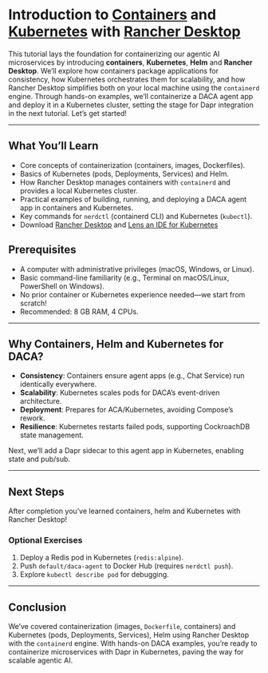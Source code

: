 # Introduction to [Containers](https://www.docker.com/resources/what-container/) and [Kubernetes](https://kubernetes.io/docs/concepts/overview/) with [Rancher Desktop](https://docs.rancherdesktop.io/)

This tutorial lays the foundation for containerizing our agentic AI microservices by introducing **containers**, **Kubernetes**, **Helm** and **Rancher Desktop**. We’ll explore how containers package applications for consistency, how Kubernetes orchestrates them for scalability, and how Rancher Desktop simplifies both on your local machine using the `containerd` engine. Through hands-on examples, we’ll containerize a DACA agent app and deploy it in a Kubernetes cluster, setting the stage for Dapr integration in the next tutorial. Let’s get started!

---

## What You’ll Learn

- Core concepts of containerization (containers, images, Dockerfiles).
- Basics of Kubernetes (pods, Deployments, Services)  and Helm.
- How Rancher Desktop manages containers with `containerd` and provides a local Kubernetes cluster.
- Practical examples of building, running, and deploying a DACA agent app in containers and Kubernetes.
- Key commands for `nerdctl` (containerd CLI) and Kubernetes (`kubectl`).
- Download [Rancher Desktop](https://rancherdesktop.io/) and [Lens an IDE for Kubernetes](https://k8slens.dev/download)

## Prerequisites

- A computer with administrative privileges (macOS, Windows, or Linux).
- Basic command-line familiarity (e.g., Terminal on macOS/Linux, PowerShell on Windows).
- No prior container or Kubernetes experience needed—we start from scratch!
- Recommended: 8 GB RAM, 4 CPUs.

---

##  Why Containers, Helm and Kubernetes for DACA?

- **Consistency**: Containers ensure agent apps (e.g., Chat Service) run identically everywhere.
- **Scalability**: Kubernetes scales pods for DACA’s event-driven architecture.
- **Deployment**: Prepares for ACA/Kubernetes, avoiding Compose’s rework.
- **Resilience**: Kubernetes restarts failed pods, supporting CockroachDB state management.

Next, we’ll add a Dapr sidecar to this agent app in Kubernetes, enabling state and pub/sub.

---

## Next Steps

After completion you’ve learned containers, helm and Kubernetes with Rancher Desktop!

### Optional Exercises

1. Deploy a Redis pod in Kubernetes (`redis:alpine`).
2. Push `default/daca-agent` to Docker Hub (requires `nerdctl push`).
3. Explore `kubectl describe pod` for debugging.

---

## Conclusion

We’ve covered containerization (images, `Dockerfile`, containers) and Kubernetes (pods, Deployments, Services), Helm using Rancher Desktop with the `containerd` engine. With hands-on DACA examples, you’re ready to containerize microservices with Dapr in Kubernetes, paving the way for scalable agentic AI.